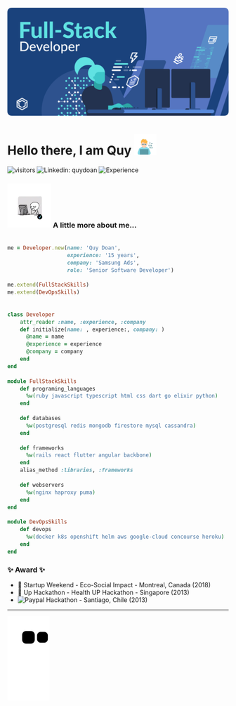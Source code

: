 ![](./assets/banner.svg)

# Hello there, I am Quy <img src="./assets/myprofile.jpeg" width="50">

![visitors](https://visitor-badge.glitch.me/badge?page_id=github.com/RobDoan)
![Linkedin: quydoan](https://img.shields.io/badge/-quydoan-blue?logo=linkedin&link=https://www.linkedin.com/in/quy-doan-56516512/)
![Experience](https://img.shields.io/badge/experience-15%20years-success)


### <img src="./assets/myprofile2.webp" width="100"> A little more about me...

```ruby

me = Developer.new(name: 'Quy Doan',
                   experience: '15 years',
                   company: 'Samsung Ads',
                   role: 'Senior Software Developer')

me.extend(FullStackSkills)
me.extend(DevOpsSkills)


class Developer
    attr_reader :name, :experience, :company
    def initialize(name: , experience:, company: )
      @name = name
      @experience = experience
      @company = company
    end
end

module FullStackSkills
    def programing_languages
      %w(ruby javascript typescript html css dart go elixir python)
    end

    def databases
      %w(postgresql redis mongodb firestore mysql cassandra)
    end

    def frameworks
      %w(rails react flutter angular backbone)
    end
    alias_method :libraries, :frameworks

    def webservers
      %w(nginx haproxy puma)
    end
end

module DevOpsSkills
    def devops
      %w(docker k8s openshift helm aws google-cloud concourse heroku)
    end
end

```

### ✨ Award ✨

* 🥈 Startup Weekend - Eco-Social Impact - Montreal, Canada (2018)
* 🥈 Up Hackathon - Health UP Hackathon - Singapore (2013)
* ![Paypal](https://img.shields.io/badge/-Prize-blue?logo=paypal) Hackathon - Santiago, Chile (2013)

----

![github-contribution](https://raw.githubusercontent.com/RobDoan/RobDoan/output/github-contribution-grid-snake.svg)

<!--START_SECTION:waka-->
<!--END_SECTION:waka-->
